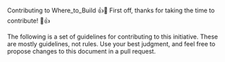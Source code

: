 Contributing to Where_to_Build
👍🎉 First off, thanks for taking the time to contribute! 🎉👍

The following is a set of guidelines for contributing to this initiative. These are mostly guidelines, not rules. Use your best judgment, and feel free to propose changes to this document in a pull request.
